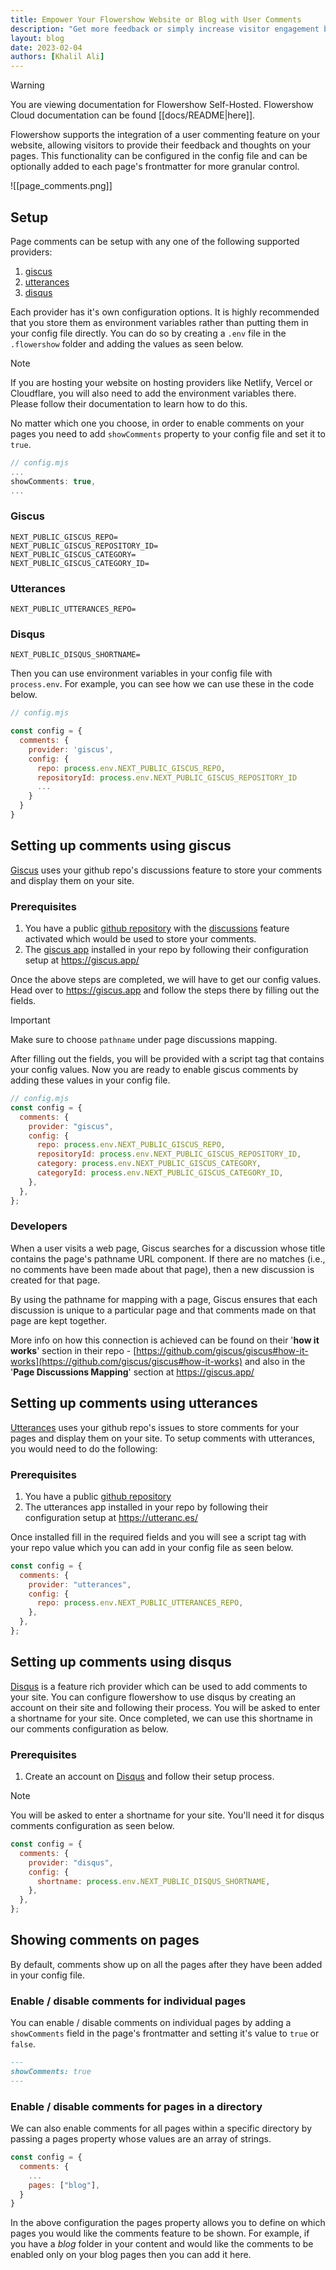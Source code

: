 ```yaml
---
title: Empower Your Flowershow Website or Blog with User Comments
description: "Get more feedback or simply increase visitor engagement by easily adding page comments to your Flowershow website or blog."
layout: blog
date: 2023-02-04
authors: [Khalil Ali]
---
```


> [!warning]
> You are viewing documentation for Flowershow Self-Hosted. Flowershow Cloud documentation can be found [[docs/README|here]].

Flowershow supports the integration of a user commenting feature on your website, allowing visitors to provide their feedback and thoughts on your pages. This functionality can be configured in the config file and can be optionally added to each page's frontmatter for more granular control.

![[page_comments.png]]

## Setup

Page comments can be setup with any one of the following supported providers:

1. [giscus](https://giscus.app/)
2. [utterances](https://utteranc.es/)
3. [disqus](https://disqus.com/)

Each provider has it's own configuration options. It is highly recommended that you store them as environment variables rather than putting them in your config file directly. You can do so by creating a `.env` file in the `.flowershow` folder and adding the values as seen below.

> [!note]
> If you are hosting your website on hosting providers like Netlify, Vercel or Cloudflare, you will also need to add the environment variables there. Please follow their documentation to learn how to do this.

No matter which one you choose, in order to enable comments on your pages you need to add `showComments` property to your config file and set it to `true`.

```js
// config.mjs
...
showComments: true,
...
```

### Giscus

```
NEXT_PUBLIC_GISCUS_REPO=
NEXT_PUBLIC_GISCUS_REPOSITORY_ID=
NEXT_PUBLIC_GISCUS_CATEGORY=
NEXT_PUBLIC_GISCUS_CATEGORY_ID=
```

### Utterances

```
NEXT_PUBLIC_UTTERANCES_REPO=
```

### Disqus

```
NEXT_PUBLIC_DISQUS_SHORTNAME=
```

Then you can use environment variables in your config file with `process.env`. For example, you can see how we can use these in the code below.

```js
// config.mjs

const config = {
  comments: {
    provider: 'giscus',
    config: {
      repo: process.env.NEXT_PUBLIC_GISCUS_REPO,
      repositoryId: process.env.NEXT_PUBLIC_GISCUS_REPOSITORY_ID
      ...
    }
  }
}
```

## Setting up comments using giscus

[Giscus](https://giscus.app/) uses your github repo's discussions feature to store your comments and display them on your site.

### Prerequisites

1. You have a public [github repository](https://docs.github.com/en/get-started/quickstart/create-a-repo) with the [discussions](https://docs.github.com/en/github/administering-a-repository/managing-repository-settings/enabling-or-disabling-github-discussions-for-a-repository) feature activated which would be used to store your comments.
2. The [giscus app](https://github.com/apps/giscus) installed in your repo by following their configuration setup at https://giscus.app/

Once the above steps are completed, we will have to get our config values. Head over to https://giscus.app and follow the steps there by filling out the fields.

> [!important]
> Make sure to choose `pathname` under page discussions mapping.

After filling out the fields, you will be provided with a script tag that contains your config values. Now you are ready to enable giscus comments by adding these values in your config file.

```js
// config.mjs
const config = {
  comments: {
    provider: "giscus",
    config: {
      repo: process.env.NEXT_PUBLIC_GISCUS_REPO,
      repositoryId: process.env.NEXT_PUBLIC_GISCUS_REPOSITORY_ID,
      category: process.env.NEXT_PUBLIC_GISCUS_CATEGORY,
      categoryId: process.env.NEXT_PUBLIC_GISCUS_CATEGORY_ID,
    },
  },
};
```

### Developers

When a user visits a web page, Giscus searches for a discussion whose title contains the page's pathname URL component. If there are no matches (i.e., no comments have been made about that page), then a new discussion is created for that page.

By using the pathname for mapping with a page, Giscus ensures that each discussion is unique to a particular page and that comments made on that page are kept together.

More info on how this connection is achieved can be found on their '**how it works**' section in their repo - [https://github.com/giscus/giscus#how-it-works](https://github.com/giscus/giscus#how-it-works) and also in the '**Page Discussions Mapping**' section at https://giscus.app/

## Setting up comments using utterances

[Utterances](https://utteranc.es/) uses your github repo's issues to store comments for your pages and display them on your site. To setup comments with utterances, you would need to do the following:

### Prerequisites

1. You have a public [github repository](https://docs.github.com/en/get-started/quickstart/create-a-repo)
2. The utterances app installed in your repo by following their configuration setup at https://utteranc.es/

Once installed fill in the required fields and you will see a script tag with your repo value which you can add in your config file as seen below.

```js
const config = {
  comments: {
    provider: "utterances",
    config: {
      repo: process.env.NEXT_PUBLIC_UTTERANCES_REPO,
    },
  },
};
```

## Setting up comments using disqus

[Disqus](https://disqus.com/) is a feature rich provider which can be used to add comments to your site. You can configure flowershow to use disqus by creating an account on their site and following their process. You will be asked to enter a shortname for your site. Once completed, we can use this shortname in our comments configuration as below.

### Prerequisites

1. Create an account on [Disqus](https://disqus.com/) and follow their setup process.

> [!note]
> You will be asked to enter a shortname for your site. You'll need it for disqus comments configuration as seen below.

```js
const config = {
  comments: {
    provider: "disqus",
    config: {
      shortname: process.env.NEXT_PUBLIC_DISQUS_SHORTNAME,
    },
  },
};
```

## Showing comments on pages

By default, comments show up on all the pages after they have been added in your config file.

### Enable / disable comments for individual pages

You can enable / disable comments on individual pages by adding a `showComments` field in the page's frontmatter and setting it's value to `true` or `false`.

```md
---
showComments: true
---
```

### Enable / disable comments for pages in a directory

We can also enable comments for all pages within a specific directory by passing a pages property whose values are an array of strings.

```js
const config = {
  comments: {
    ...
    pages: ["blog"],
  }
}
```

In the above configuration the pages property allows you to define on which pages you would like the comments feature to be shown. For example, if you have a _blog_ folder in your content and would like the comments to be enabled only on your blog pages then you can add it here.
